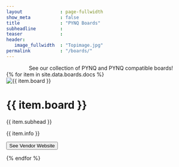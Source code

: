 ```yaml
---
layout              : page-fullwidth
show_meta           : false
title               : "PYNQ Boards"
subheadline         : 
teaser              : 
header:
   image_fullwidth  : "Topimage.jpg"
permalink           : "/boards/"
---
```

<center>
See our collection of PYNQ and PYNQ compatible boards!
</center>

<div class="row">
{% for item in site.data.boards.docs %}
<div class="column">
  <div class="card" padding-bottom="20px">
    <img class="cardimg" src="{{ site.urlimg }}{{ item.img }}" class="img-fluid" alt="{{ item.board }}">
    <h1>{{ item.board }}</h1>
    <p class="price">{{ item.subhead }}</p>
    <p>{{ item.info }}</p>
    <p><button onclick="location.href='{{ item.url }}';" target="_blank">See Vendor Website</button></p>
  </div>
</div>
{% endfor %}
</div>